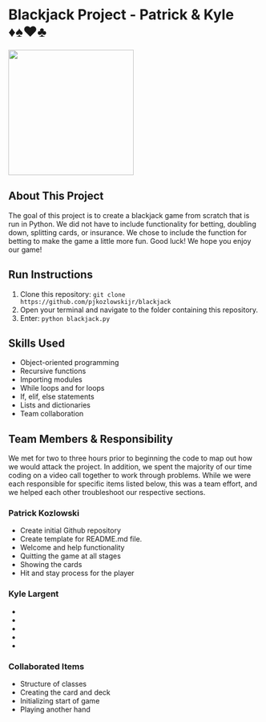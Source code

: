 # Blackjack Project - Patrick & Kyle ♦️♠️♥️♣️

<img src=https://thekatynews.com/wp-content/uploads/2020/10/Black-Jack-1024x576.png height="250">

## About This Project

The goal of this project is to create a blackjack game from scratch that is run in Python. We did not have to include functionality for betting, doubling down, splitting cards, or insurance. We chose to include the function for betting to make the game a little more fun. Good luck! We hope you enjoy our game!

## Run Instructions

1. Clone this repository: `git clone https://github.com/pjkozlowskijr/blackjack`
2. Open your terminal and navigate to the folder containing this repository.
3. Enter: `python blackjack.py`

## Skills Used

- Object-oriented programming
- Recursive functions
- Importing modules
- While loops and for loops
- If, elif, else statements
- Lists and dictionaries
- Team collaboration

## Team Members & Responsibility

We met for two to three hours prior to beginning the code to map out how we would attack the project. In addition, we spent the majority of our time coding on a video call together to work through problems. While we were each responsible for specific items listed below, this was a team effort, and we helped each other troubleshoot our respective sections. 

### Patrick Kozlowski

- Create initial Github repository
- Create template for README.md file.
- Welcome and help functionality
- Quitting the game at all stages
- Showing the cards
- Hit and stay process for the player

### Kyle Largent

- 
- 
- 
- 
- 

### Collaborated Items
- Structure of classes
- Creating the card and deck
- Initializing start of game
- Playing another hand
